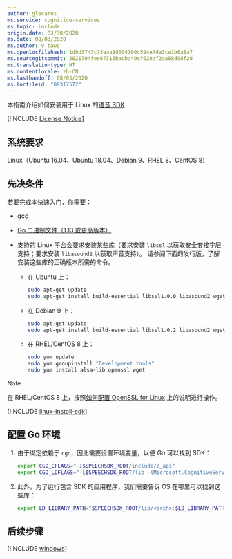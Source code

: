 ```yaml
---
author: glecaros
ms.service: cognitive-services
ms.topic: include
origin.date: 03/30/2020
ms.date: 08/03/2020
ms.author: v-tawe
ms.openlocfilehash: 1dbd3743c73eaa1d034160c59ce7da3ce1b6a8a7
ms.sourcegitcommit: 3821704fee67315badba49cf628af2aa68d98f28
ms.translationtype: HT
ms.contentlocale: zh-CN
ms.lasthandoff: 08/03/2020
ms.locfileid: "89317572"
---
```

本指南介绍如何安装用于 Linux 的[语音 SDK](~/articles/cognitive-services/speech-service/speech-sdk.md)

[!INCLUDE [License Notice](~/includes/cognitive-services-speech-service-license-notice.md)]

## <a name="system-requirements"></a>系统要求

Linux（Ubuntu 16.04、Ubuntu 18.04、Debian 9、RHEL 8、CentOS 8）

## <a name="prerequisites"></a>先决条件

若要完成本快速入门，你需要：

* gcc
* [Go 二进制文件（1.13 或更高版本）](https://golang.org/dl/)

* 支持的 Linux 平台会要求安装某些库（要求安装 `libssl` 以获取安全套接字层支持；要求安装 `libasound2` 以获取声音支持）。 请参阅下面的发行版，了解安装这些库的正确版本所需的命令。

   * 在 Ubuntu 上：

     ```sh
     sudo apt-get update
     sudo apt-get install build-essential libssl1.0.0 libasound2 wget
     ```

   * 在 Debian 9 上：

     ```sh
     sudo apt-get update
     sudo apt-get install build-essential libssl1.0.2 libasound2 wget
     ```

   * 在 RHEL/CentOS 8 上：

     ```sh
     sudo yum update
     sudo yum groupinstall "Development tools"
     sudo yum install alsa-lib openssl wget
     ```

> [!NOTE]
> 在 RHEL/CentOS 8 上，按照[如何配置 OpenSSL for Linux](~/articles/cognitive-services/speech-service/how-to-configure-openssl-linux.md) 上的说明进行操作。

[!INCLUDE [linux-install-sdk](linux-install-sdk.md)]


## <a name="configure-go-environment"></a>配置 Go 环境

1. 由于绑定依赖于 `cgo`，因此需要设置环境变量，以便 Go 可以找到 SDK：

   ```sh
   export CGO_CFLAGS="-I$SPEECHSDK_ROOT/include/c_api"
   export CGO_LDFLAGS="-L$SPEECHSDK_ROOT/lib -lMicrosoft.CognitiveServices.Speech.core"
   ```

1. 此外，为了运行包含 SDK 的应用程序，我们需要告诉 OS 在哪里可以找到这些库：

   ```sh
   export LD_LIBRARY_PATH="$SPEECHSDK_ROOT/lib/<arch>:$LD_LIBRARY_PATH"
   ```

## <a name="next-steps"></a>后续步骤

[!INCLUDE [windows](../quickstart-list-go.md)]